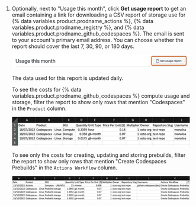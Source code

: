 1. Optionally, next to "Usage this month", click **Get usage report** to get an email containing a link for downloading a CSV report of storage use for {% data variables.product.prodname_actions %}, {% data variables.product.prodname_registry %}, and {% data variables.product.prodname_github_codespaces %}. The email is sent to your account's primary email address. You can choose whether the report should cover the last 7, 30, 90, or 180 days.

   ![Screenshot of the "Billing and plans" settings. A button, labeled "Get usage report", is highlighted with an orange outline.](/assets/images/help/billing/actions-packages-report-download.png)

   The data used for this report is updated daily.

   To see the costs for {% data variables.product.prodname_github_codespaces %} compute usage and storage, filter the report to show only rows that mention "Codespaces" in the `Product` column.

   ![Screenshot of a usage report filtered to show only row that mention "{% data variables.product.prodname_codespaces %}" in the "Product" column.](/assets/images/help/codespaces/CSV-usage-report.png)

   To see only the costs for creating, updating and storing prebuilds, filter the report to show only rows that mention "Create Codespaces Prebuilds" in the `Actions Workflow` column.

   ![Screenshot of a usage report filtered to show only details relating to codespace prebuilds.](/assets/images/help/codespaces/CSV-usage-report-prebuilds.png)

